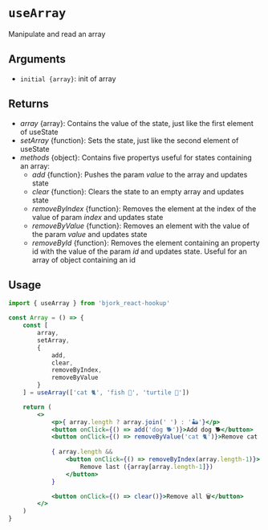 # `useArray`
Manipulate and read an array

## Arguments
- `initial {array}`: init of array

## Returns
* _array_ {array}: Contains the value of the state, just like the first element of useState
* _setArray_ {function}: Sets the state, just like the second element of useState
* _methods_ {object}: Contains five propertys useful for states containing an array:
	* _add_ {function}: Pushes the param _value_ to the array and updates state
	* _clear_ {function}: Clears the state to an empty array and updates state
	* _removeByIndex_ {function}: Removes the element at the index of the value of param _index_ and updates state
	* _removeByValue_ {function}: Removes an element with the value of the param _value_ and updates state
	* _removeById_ {function}: Removes the element containing an property id with the value of the param _id_ and updates state. Useful for an array of object containing an id

## Usage
```jsx
import { useArray } from 'bjork_react-hookup'

const Array = () => {
	const [ 
		array, 
		setArray, 
		{ 
			add, 
			clear, 
			removeByIndex, 
			removeByValue 
		} 
	] = useArray(['cat 🐈', 'fish 🐠', 'turtile 🐢'])

	return (
		<>
			<p>{ array.length ? array.join(' ') : '🏜'}</p>
			<button onClick={() => add('dog 🐕')}>Add dog 🐕</button>
			<button onClick={() => removeByValue('cat 🐈')}>Remove cat 🐈</button>
			
			{ array.length && 
				<button onClick={() => removeByIndex(array.length-1)}>
					Remove last ({array[array.length-1]})
				</button>
			}

			<button onClick={() => clear()}>Remove all 🗑</button>
		</>
	)
}
```
